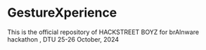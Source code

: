 # GestureXperience
This is the official repository of HACKSTREET BOYZ for brAInware hackathon , DTU 25-26 October, 2024
